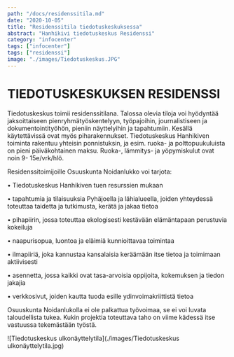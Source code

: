 ```yaml
---
path: "/docs/residenssitila.md"
date: "2020-10-05"
title: "Residenssitila tiedotuskeskuksessa"
abstract: "Hanhikivi tiedotuskeskus Residenssi"
category: "infocenter"
tags: ["infocenter"]
tags: ["residenssi"]
image: "./images/Tiedotuskeskus.JPG"
---
```


# TIEDOTUSKESKUKSEN RESIDENSSI

Tiedotuskeskus toimii residenssitilana. 
Talossa olevia tiloja voi hyödyntää  jaksoittaiseen pienryhmätyöskentelyyn, työpajoihin, journalistiseen ja dokumentointityöhön, pieniin näyttelyihin ja tapahtumiin. 
Kesällä käytettävissä ovat myös piharakennukset. 
Tiedotuskeskus Hanhikiven toiminta rakentuu yhteisin ponnistuksin, ja esim. ruoka- ja polttopuukuluista on pieni päiväkohtainen maksu. 
Ruoka-, lämmitys- ja yöpymiskulut ovat noin 9- 15e/vrk/hlö.

Residenssitoimijoille Osuuskunta Noidanlukko voi tarjota:

• Tiedotuskeskus Hanhikiven tuen resurssien mukaan

• tapahtumia ja tilaisuuksia Pyhäjoella ja lähialueella, joiden yhteydessä toteuttaa taidetta ja tutkimusta, kerätä ja jakaa tietoa

• pihapiirin, jossa toteuttaa ekologisesti kestävään elämäntapaan perustuvia kokeiluja

• naapurisopua, luontoa ja eläimiä kunnioittavaa toimintaa

• ilmapiiriä, joka kannustaa kansalaisia keräämään itse tietoa ja toimimaan aktiivisesti

• asennetta, jossa kaikki ovat tasa-arvoisia oppijoita, kokemuksen ja tiedon jakajia

• verkkosivut, joiden kautta tuoda esille ydinvoimakriittistä tietoa

Osuuskunta Noidanlukolla ei ole palkattua työvoimaa, se ei voi luvata taloudellista tukea. Kukin projektia toteuttava taho on viime kädessä itse vastuussa tekemästään työstä.

![Tiedotuskeskus ulkonäyttelytila](./images/Tiedotuskeskus ulkonäyttelytila.jpg)

